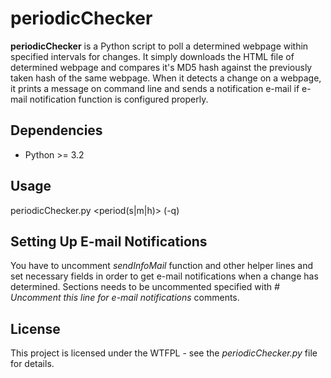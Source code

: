 # periodicChecker
**periodicChecker** is a Python script to poll a determined webpage within specified intervals for changes. It simply downloads the HTML file of determined webpage and compares it's MD5 hash against the previously taken hash of the same webpage. When it detects a change on a webpage, it prints a message on command line and sends a notification e-mail if e-mail notification function is configured properly.

## Dependencies
* Python >= 3.2

## Usage
periodicChecker.py <webpage> <period(s|m|h)> (-q)

## Setting Up E-mail Notifications
You have to uncomment *sendInfoMail* function and other helper lines and set necessary fields in order to get e-mail notifications when a change has determined. Sections needs to be uncommented specified with *# Uncomment this line for e-mail notifications* comments.

## License
This project is licensed under the WTFPL - see the *periodicChecker.py* file for details.
